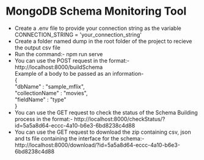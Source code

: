 # MongoDB Schema Monitoring Tool

- Create a .env file to provide your connection string as the variable CONNECTION_STRING = 'your_connection_string'
- Create a folder named dump in the root folder of the project to recieve the output csv file
- Run the command:- npm run serve
- You can use the POST request in the format:- http://localhost:8000/buildSchema \
Example of a body to be passed as an information-\
{\
    "dbName" : "sample_mflix",\
    "collectionName" : "movies",\
    "fieldName" : "type"\
}
- You can use the GET request to check the status of the Schema Building process in the format:- http://localhost:8000/checkStatus/?id=5a5a8d64-eccc-4a10-b6e3-6bd8238c4d88 
- You can use the GET request to download the zip containing csv, json and ts file containing the interface for the schema:- http://localhost:8000/download/?id=5a5a8d64-eccc-4a10-b6e3-6bd8238c4d88 


